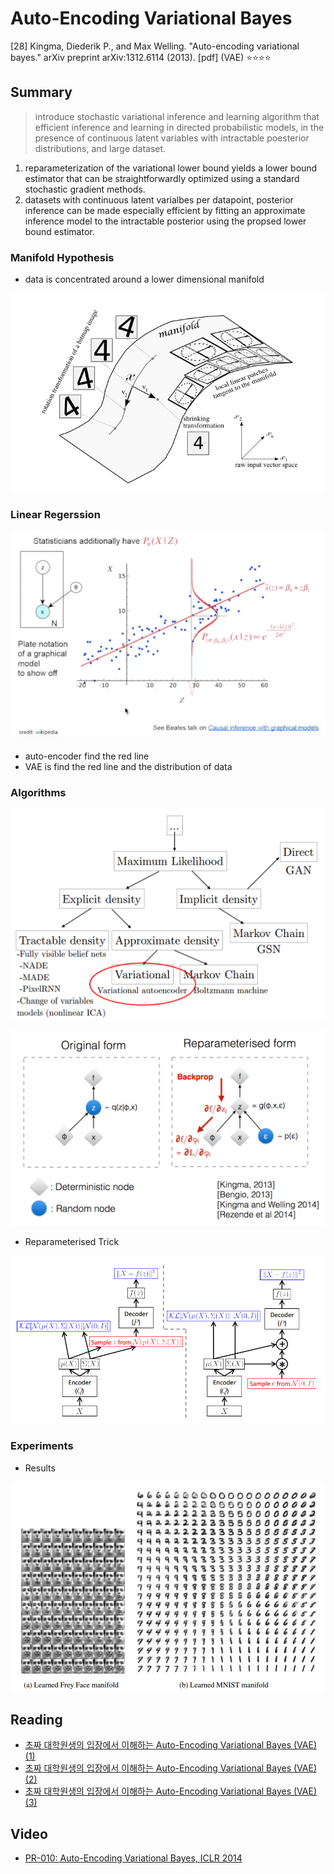 # Auto-Encoding Variational Bayes

[28] Kingma, Diederik P., and Max Welling. "Auto-encoding variational bayes." arXiv preprint arXiv:1312.6114 (2013). [pdf] (VAE) ⭐️⭐️⭐️⭐️


## Summary

> introduce stochastic variational inference and learning algorithm that efficient inference and learning in directed probabilistic models, in the presence of continuous latent variables with intractable poesterior distributions, and large dataset.

1. reparameterization of the variational lower bound yields a lower bound estimator that can be straightforwardly optimized using a standard stochastic gradient methods.
2. datasets with continuous latent varialbes per datapoint, posterior inference can be made especially efficient by fitting an approximate inference model to the intractable posterior using the propsed lower bound estimator.

### Manifold Hypothesis

- data is concentrated around a lower dimensional manifold

![image](../../images/manifold.png)

### Linear Regerssion

![image](../../images/linear_regression.png)

- auto-encoder find the red line
- VAE is find the red line and the distribution of data

### Algorithms

![image](../../images/vae_1.png)


![image](../../images/vae_3.png)

- Reparameterised Trick

![image](../../images/vae_4.png)


### Experiments

- Results

![image](../../images/vae_6.png)


## Reading

- [초짜 대학원생의 입장에서 이해하는 Auto-Encoding Variational Bayes (VAE) (1)](http://jaejunyoo.blogspot.com/2017/04/auto-encoding-variational-bayes-vae-1.html)
- [초짜 대학원생의 입장에서 이해하는 Auto-Encoding Variational Bayes (VAE) (2)](http://jaejunyoo.blogspot.com/2017/04/auto-encoding-variational-bayes-vae-2.html)
- [초짜 대학원생의 입장에서 이해하는 Auto-Encoding Variational Bayes (VAE) (3)](http://jaejunyoo.blogspot.com/2017/05/auto-encoding-variational-bayes-vae-3.html)

## Video
- [PR-010: Auto-Encoding Variational Bayes, ICLR 2014](https://www.youtube.com/watch?v=KYA-GEhObIs&index=11&list=PLlMkM4tgfjnJhhd4wn5aj8fVTYJwIpWkS)

